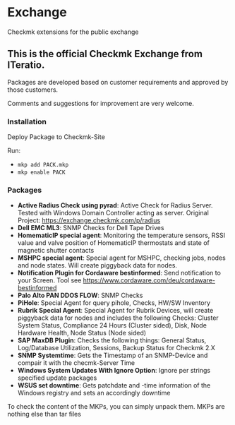 # Exchange
Checkmk extensions for the public exchange

## This is the official Checkmk Exchange from ITeratio. 
Packages are developed based on customer requirements and approved by those customers.

Comments and suggestions for improvement are very welcome.

### Installation
Deploy Package to Checkmk-Site

Run:
   
* `mkp add PACK.mkp`
* `mkp enable PACK`

### Packages

* **Active Radius Check using pyrad**: Active Check for Radius Server. Tested with Windows Domain Controller acting as server. Original Project: https://exchange.checkmk.com/p/radius
* **Dell EMC ML3**: SNMP Checks for Dell Tape Drives
* **HomematicIP special agent**: Monitoring the temperature sensors, RSSI value and valve position of HomematicIP thermostats and state of magnetic shutter contacts
* **MSHPC special agent**: Special agent for MSHPC, checking jobs, nodes and node states. Will create piggyback data for nodes.
* **Notification Plugin for Cordaware bestinformed**: Send notification to your Screen. Tool see https://www.cordaware.com/deu/cordaware-bestinformed
* **Palo Alto PAN DDOS FLOW**: SNMP Checks 
* **PiHole**: Special Agent for query pihole, Checks, HW/SW Inventory
* **Rubrik Special Agent**: Special Agent for Rubrik Devices, will create piggyback data for nodes and includes the following Checks: Cluster System Status, Compliance 24 Hours (Cluster sided), Disk, Node Hardware Health, Node Status (Node sided)
* **SAP MaxDB Plugin**: Checks the following things: General Status, Log/Database Utilization, Sessions, Backup Status for Checkmk 2.X
* **SNMP Systemtime**: Gets the Timestamp of an SNMP-Device and compair it with the checmk-Server Time
* **Windows System Updates With Ignore Option**: Ignore per strings specified update packages
* **WSUS set downtime**: Gets patchdate and -time information of the Windows registry and sets an accordingly downtime


To check the content of the MKPs, you can simply unpack them. MKPs are nothing else than tar files
